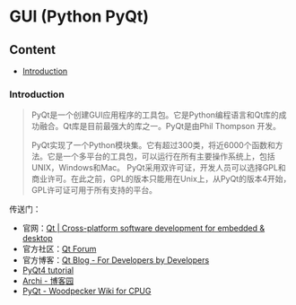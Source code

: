 # GUI (Python PyQt)

## Content

- [Introduction](#Introduction)



### Introduction

> PyQt是一个创建GUI应用程序的工具包。它是Python编程语言和Qt库的成功融合。Qt库是目前最强大的库之一。PyQt是由Phil Thompson 开发。
>
> PyQt实现了一个Python模块集。它有超过300类，将近6000个函数和方法。它是一个多平台的工具包，可以运行在所有主要操作系统上，包括UNIX，Windows和Mac。 PyQt采用双许可证，开发人员可以选择GPL和商业许可。在此之前，GPL的版本只能用在Unix上，从PyQt的版本4开始，GPL许可证可用于所有支持的平台。  

传送门：

- 官网：[Qt | Cross-platform software development for embedded & desktop](https://link.zhihu.com/?target=https%3A//www.qt.io/)
- 官方社区：[Qt Forum](https://link.zhihu.com/?target=https%3A//forum.qt.io/)
- 官方博客：[Qt Blog - For Developers by Developers](https://link.zhihu.com/?target=http%3A//blog.qt.io/)
- [PyQt4 tutorial](https://link.zhihu.com/?target=http%3A//zetcode.com/gui/pyqt4/)
- [Archi - 博客园](https://link.zhihu.com/?target=http%3A//www.cnblogs.com/archisama/)
- [PyQt - Woodpecker Wiki for CPUG](https://link.zhihu.com/?target=http%3A//wiki.woodpecker.org.cn/moin/PyQt)





























































